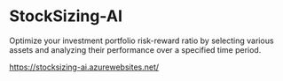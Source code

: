 # StockSizing-AI
Optimize your investment portfolio risk-reward ratio by selecting various assets and analyzing their performance over a specified time period.

https://stocksizing-ai.azurewebsites.net/
